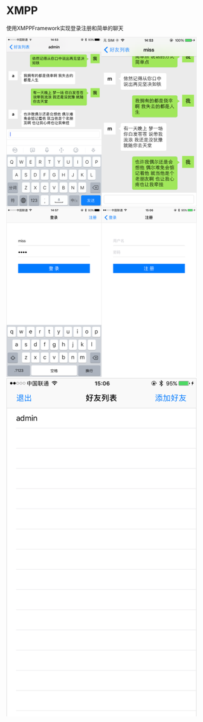# XMPP

使用XMPPFramework实现登录注册和简单的聊天

![](https://raw.githubusercontent.com/misslove1015/DemoPictures/master/XMPPChat.png)
![](https://raw.githubusercontent.com/misslove1015/DemoPictures/master/XMPPLoginAndRegister.png)
![](https://raw.githubusercontent.com/misslove1015/DemoPictures/master/XMPPFriendList.png)
